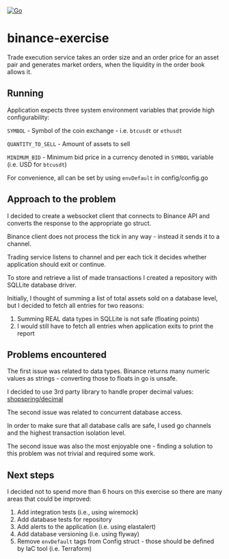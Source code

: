[![Go](https://github.com/Bartosz-D3V/binance-exercise/actions/workflows/go.yml/badge.svg?branch=master)](https://github.com/Bartosz-D3V/binance-exercise/actions/workflows/go.yml)

# binance-exercise

Trade execution service takes an order size and an order price for an asset pair and generates market
orders, when the liquidity in the order book allows it.

## Running

Application expects three system environment variables that provide high configurability:

`SYMBOL` - Symbol of the coin exchange - i.e. `btcusdt` or `ethusdt`

`QUANTITY_TO_SELL` - Amount of assets to sell

`MINIMUM_BID` - Minimum bid price in a currency denoted in `SYMBOL` variable (i.e. USD for `btcusdt`)

For convenience, all can be set by using `envDefault` in config/config.go

## Approach to the problem

I decided to create a websocket client that connects to Binance API and converts the response to the appropriate go struct.

Binance client does not process the tick in any way - instead it sends it to a channel.

Trading service listens to channel and per each tick it decides whether application should exit or continue.

To store and retrieve a list of made transactions I created a repository with SQLLite database driver.

Initially, I thought of summing a list of total assets sold on a database level, but I decided to fetch all entries for
two reasons:

1. Summing REAL data types in SQLLite is not safe (floating points)
2. I would still have to fetch all entries when application exits to print the report

## Problems encountered

The first issue was related to data types. Binance returns many numeric values as strings - converting those to floats
in go is unsafe.

I decided to use 3rd party library to handle proper decimal
values: [shopspring/decimal](https://github.com/shopspring/decimal)

The second issue was related to concurrent database access.

In order to make sure that all database calls are safe, I used go channels and the highest transaction isolation level.

The second issue was also the most enjoyable one - finding a solution to this problem was not trivial and required some
work.

## Next steps

I decided not to spend more than 6 hours on this exercise so there are many areas that could be improved:

1. Add integration tests (i.e., using wiremock)
2. Add database tests for repository
3. Add alerts to the application (i.e. using elastalert)
4. Add database versioning (i.e. using flyway)
5. Remove `envDefault` tags from Config struct - those should be defined by IaC tool (i.e. Terraform)

